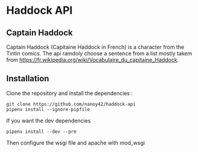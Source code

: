 # Haddock API

## Captain Haddock

Captain Haddock (Capitaine Haddock in French) is a character from the Tintin comics. The api ramdoly choose a sentence from a list mostly takem from https://fr.wikipedia.org/wiki/Vocabulaire_du_capitaine_Haddock.

## Installation

Clone the repository and install the dependencies :

```
git clone https://github.com/nanoy42/haddock-api
pipenv install --ignore-pipfile
```

If you want the dev dependencies
```
pipenv install --dev --pre
```

Then configure the wsgi file and apache with mod_wsgi
